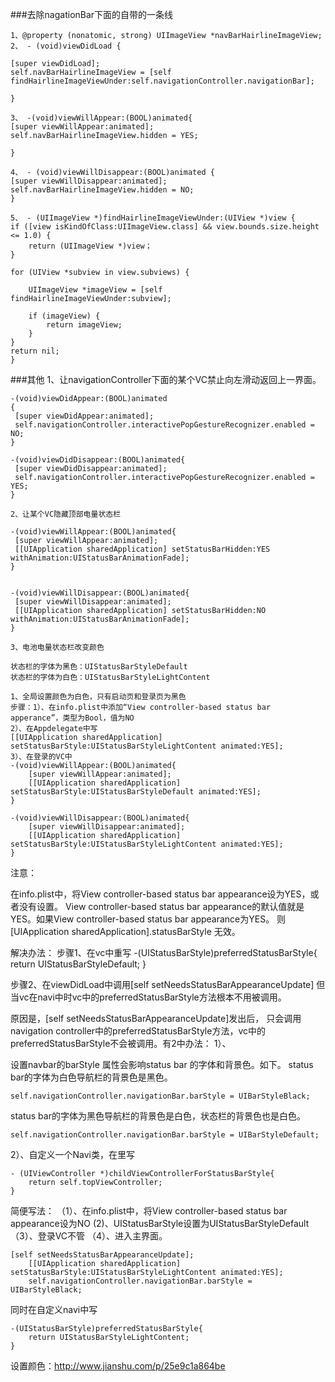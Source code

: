###去除nagationBar下面的自带的一条线

 ```
 1、@property (nonatomic, strong) UIImageView *navBarHairlineImageView;
2、 - (void)viewDidLoad { 

 [super viewDidLoad];
 self.navBarHairlineImageView = [self findHairlineImageViewUnder:self.navigationController.navigationBar];

}

3、 -(void)viewWillAppear:(BOOL)animated{ 
 [super viewWillAppear:animated];
 self.navBarHairlineImageView.hidden = YES;

}

4、 - (void)viewWillDisappear:(BOOL)animated {
 [super viewWillDisappear:animated];
 self.navBarHairlineImageView.hidden = NO;
}

5、 - (UIImageView *)findHairlineImageViewUnder:(UIView *)view { 
 if ([view isKindOfClass:UIImageView.class] && view.bounds.size.height <= 1.0) {
     return (UIImageView *)view；
 }

 for (UIView *subview in view.subviews) {

     UIImageView *imageView = [self findHairlineImageViewUnder:subview];

     if (imageView) {
         return imageView;
     }
}
 return nil;
}

```


###其他
    1、让navigationController下面的某个VC禁止向左滑动返回上一界面。
```
-(void)viewDidAppear:(BOOL)animated
{
 [super viewDidAppear:animated];
 self.navigationController.interactivePopGestureRecognizer.enabled = NO;
}

-(void)viewDidDisappear:(BOOL)animated{
 [super viewDidDisappear:animated];
 self.navigationController.interactivePopGestureRecognizer.enabled = YES;
}
```
    2、让某个VC隐藏顶部电量状态栏
```
-(void)viewWillAppear:(BOOL)animated{
 [super viewWillAppear:animated];
 [[UIApplication sharedApplication] setStatusBarHidden:YES withAnimation:UIStatusBarAnimationFade];
}


-(void)viewWillDisappear:(BOOL)animated{
 [super viewWillDisappear:animated];
 [[UIApplication sharedApplication] setStatusBarHidden:NO withAnimation:UIStatusBarAnimationFade];
}
```

    3、电池电量状态栏改变颜色

```
状态栏的字体为黑色：UIStatusBarStyleDefault
状态栏的字体为白色：UIStatusBarStyleLightContent

1、全局设置颜色为白色，只有启动页和登录页为黑色
步骤：1）、在info.plist中添加“View controller-based status bar apperance”，类型为Bool，值为NO
2）、在Appdelegate中写
[[UIApplication sharedApplication] setStatusBarStyle:UIStatusBarStyleLightContent animated:YES];
3）、在登录的VC中
-(void)viewWillAppear:(BOOL)animated{
    [super viewWillAppear:animated];
    [[UIApplication sharedApplication] setStatusBarStyle:UIStatusBarStyleDefault animated:YES];
}

-(void)viewWillDisappear:(BOOL)animated{
    [super viewWillDisappear:animated];
    [[UIApplication sharedApplication] setStatusBarStyle:UIStatusBarStyleLightContent animated:YES];
}

```

注意：

在info.plist中，将View controller-based status bar appearance设为YES，或者没有设置。
View controller-based status bar appearance的默认值就是YES。如果View controller-based status bar appearance为YES。
则[UIApplication sharedApplication].statusBarStyle 无效。


解决办法：
步骤1、在vc中重写
-(UIStatusBarStyle)preferredStatusBarStyle{
   return UIStatusBarStyleDefault;
}

步骤2、在viewDidLoad中调用[self setNeedsStatusBarAppearanceUpdate]
但当vc在navi中时vc中的preferredStatusBarStyle方法根本不用被调用。

原因是，[self setNeedsStatusBarAppearanceUpdate]发出后，
只会调用navigation controller中的preferredStatusBarStyle方法，vc中的preferredStatusBarStyle不会被调用。有2中办法：
1）、

设置navbar的barStyle 属性会影响status bar 的字体和背景色。如下。
status bar的字体为白色导航栏的背景色是黑色。

```
self.navigationController.navigationBar.barStyle = UIBarStyleBlack;
```
status bar的字体为黑色导航栏的背景色是白色，状态栏的背景色也是白色。

```
self.navigationController.navigationBar.barStyle = UIBarStyleDefault;
```

2）、自定义一个Navi类，在里写

```
- (UIViewController *)childViewControllerForStatusBarStyle{
    return self.topViewController;
}
```


简便写法：
（1）、在info.plist中，将View controller-based status bar appearance设为NO
(2)、UIStatusBarStyle设置为UIStatusBarStyleDefault
（3）、登录VC不管
（4）、进入主界面。

```
[self setNeedsStatusBarAppearanceUpdate];
    [[UIApplication sharedApplication] setStatusBarStyle:UIStatusBarStyleLightContent animated:YES];
    self.navigationController.navigationBar.barStyle = UIBarStyleBlack;
```
同时在自定义navi中写

```
-(UIStatusBarStyle)preferredStatusBarStyle{
    return UIStatusBarStyleLightContent;
}
```



设置颜色：http://www.jianshu.com/p/25e9c1a864be






